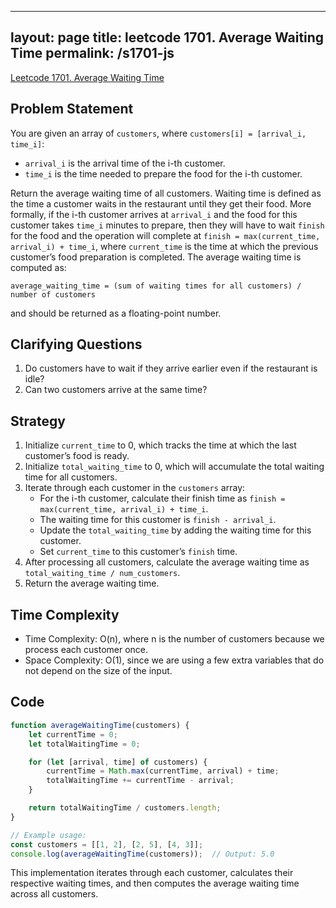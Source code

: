 
---
layout: page
title: leetcode 1701. Average Waiting Time
permalink: /s1701-js
---
[Leetcode 1701. Average Waiting Time](https://algoadvance.github.io/algoadvance/l1701)
## Problem Statement

You are given an array of `customers`, where `customers[i] = [arrival_i, time_i]`:

- `arrival_i` is the arrival time of the i-th customer.
- `time_i` is the time needed to prepare the food for the i-th customer.

Return the average waiting time of all customers. Waiting time is defined as the time a customer waits in the restaurant until they get their food. More formally, if the i-th customer arrives at `arrival_i` and the food for this customer takes `time_i` minutes to prepare, then they will have to wait `finish` for the food and the operation will complete at `finish = max(current_time, arrival_i) + time_i`, where `current_time` is the time at which the previous customer’s food preparation is completed. The average waiting time is computed as:
```
average_waiting_time = (sum of waiting times for all customers) / number of customers
```
and should be returned as a floating-point number.

## Clarifying Questions

1. Do customers have to wait if they arrive earlier even if the restaurant is idle?
2. Can two customers arrive at the same time?

## Strategy

1. Initialize `current_time` to 0, which tracks the time at which the last customer’s food is ready.
2. Initialize `total_waiting_time` to 0, which will accumulate the total waiting time for all customers.
3. Iterate through each customer in the `customers` array:
    - For the i-th customer, calculate their finish time as `finish = max(current_time, arrival_i) + time_i`.
    - The waiting time for this customer is `finish - arrival_i`.
    - Update the `total_waiting_time` by adding the waiting time for this customer.
    - Set `current_time` to this customer’s `finish` time.
4. After processing all customers, calculate the average waiting time as `total_waiting_time / num_customers`.
5. Return the average waiting time.

## Time Complexity

- Time Complexity: O(n), where n is the number of customers because we process each customer once.
- Space Complexity: O(1), since we are using a few extra variables that do not depend on the size of the input.

## Code

```javascript
function averageWaitingTime(customers) {
    let currentTime = 0;
    let totalWaitingTime = 0;

    for (let [arrival, time] of customers) {
        currentTime = Math.max(currentTime, arrival) + time;
        totalWaitingTime += currentTime - arrival;
    }

    return totalWaitingTime / customers.length;
}

// Example usage:
const customers = [[1, 2], [2, 5], [4, 3]];
console.log(averageWaitingTime(customers));  // Output: 5.0
```

This implementation iterates through each customer, calculates their respective waiting times, and then computes the average waiting time across all customers.